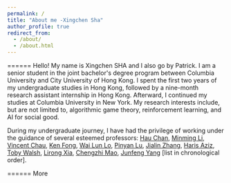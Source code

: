 ```yaml
---
permalink: /
title: "About me -Xingchen Sha"
author_profile: true
redirect_from: 
  - /about/
  - /about.html
---
```

======
Hello! My name is Xingchen SHA and I also go by Patrick. I am a senior student in the joint bachelor's degree program between Columbia University and City University of Hong Kong. I spent the first two years of my undergraduate studies in Hong Kong, followed by a nine-month research assistant internship in Hong Kong. Afterward, I continued my studies at Columbia University in New York. My research interests include, but are not limited to, algorithmic game theory, reinforcement learning, and AI for social good.

During my undergraduate journey, I have had the privilege of working under the guidance of several esteemed professors: [Hau Chan](https://cse.unl.edu/~hchan/), [Minming Li](https://www.cs.cityu.edu.hk/~minmli/), [Vincent Chau](https://cse.seu.edu.cn/2021/0318/c23024a364637/page.htm), [Ken Fong](https://scholars.ln.edu.hk/en/persons/chi-kit-ken-fong), [Wai Lun Lo](https://cs.chuhai.edu.hk/dr-lo/?lang=en), [Pinyan Lu](http://pinyanlu.com/), [Jialin Zhang](http://english.ict.cas.cn/people/scien/bln/202303/t20230315_328233.html), [Haris Aziz](https://sites.google.com/site/harisaziz/), [Toby Walsh](https://cgi.cse.unsw.edu.au/~tw/), [Lirong Xia](https://people.cs.rutgers.edu/~lirong.xia/), [Chengzhi Mao](https://www.cs.columbia.edu/~mcz/), [Junfeng Yang](https://www.cs.columbia.edu/~junfeng/) [list in chronological order].

======
More
